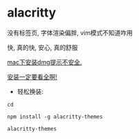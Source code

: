 # alacritty

没有标签页, 字体渲染偏胖, vim模式不知道咋用

快, 真的快, 安心, 真的舒服

[mac下安装dmg提示不安全.](https://alacritty.org/)

[安装一定要看全啊!](https://github.com/alacritty/alacritty/blob/master/INSTALL.md)

- 轻松换装:

`cd`

`npm install -g alacritty-themes`

`alacritty-themes`
